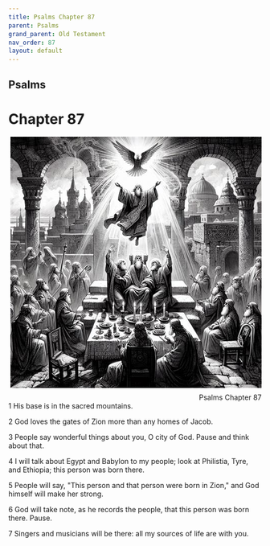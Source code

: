```yaml
---
title: Psalms Chapter 87
parent: Psalms
grand_parent: Old Testament
nav_order: 87
layout: default
---
```


## Psalms

# Chapter 87

<div style="clear: both; text-align: right;">
    <img src="/assets/Image/Psalms/500/87.jpg" alt="Psalms Chapter 87" class="chapter-image" style="max-width: 100%; height: auto; float: right; margin: 0 0 10px 10px; padding-left: 10%;">
    <figcaption style="font-size: 14px;">Psalms Chapter 87</figcaption>
</div>
1 His base is in the sacred mountains.

2 God loves the gates of Zion more than any homes of Jacob.

3 People say wonderful things about you, O city of God. Pause and think about that.

4 I will talk about Egypt and Babylon to my people; look at Philistia, Tyre, and Ethiopia; this person was born there.

5 People will say, "This person and that person were born in Zion," and God himself will make her strong.

6 God will take note, as he records the people, that this person was born there. Pause.

7 Singers and musicians will be there: all my sources of life are with you.


